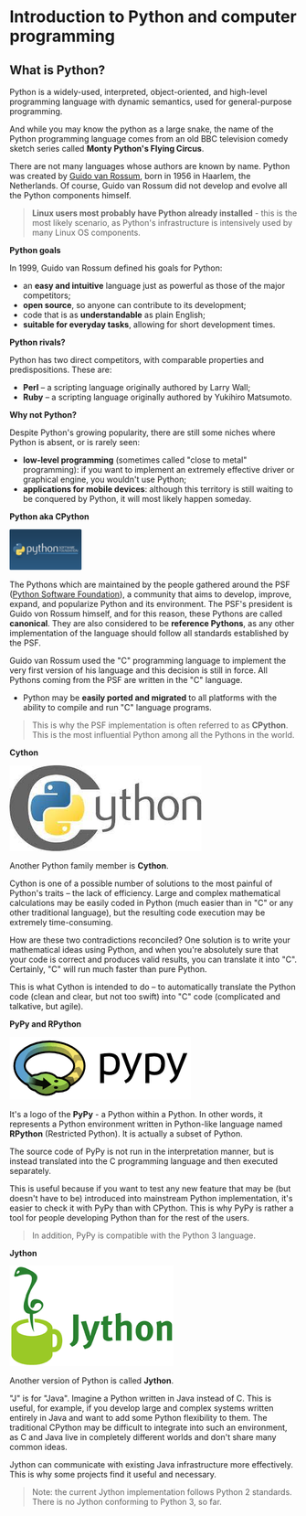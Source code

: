 # Introduction to Python and computer programming

## What is Python?

Python is a widely-used, interpreted, object-oriented, and high-level programming language with dynamic semantics, used for general-purpose programming.

And while you may know the python as a large snake, the name of the Python programming language comes from an old BBC television comedy sketch series called **Monty Python's Flying Circus**.

There are not many languages whose authors are known by name. Python was created by [Guido van Rossum](https://en.wikipedia.org/wiki/Guido_van_Rossum), born in 1956 in Haarlem, the Netherlands. Of course, Guido van Rossum did not develop and evolve all the Python components himself.

> **Linux users most probably have Python already installed** - this is the most likely scenario, as Python's infrastructure is intensively used by many Linux OS components.


**Python goals**

In 1999, Guido van Rossum defined his goals for Python:

- an **easy and intuitive** language just as powerful as those of the major competitors;
- **open source**, so anyone can contribute to its development;
- code that is as **understandable** as plain English;
- **suitable for everyday tasks**, allowing for short development times.

**Python rivals?**

Python has two direct competitors, with comparable properties and predispositions. These are:

- **Perl** – a scripting language originally authored by Larry Wall;
- **Ruby** – a scripting language originally authored by Yukihiro Matsumoto.

**Why not Python?**

Despite Python's growing popularity, there are still some niches where Python is absent, or is rarely seen:

- **low-level programming** (sometimes called "close to metal" programming): if you want to implement an extremely effective driver or graphical engine, you wouldn't use Python;
- **applications for mobile devices**: although this territory is still waiting to be conquered by Python, it will most likely happen someday.

**Python aka CPython**

<img src="images/python_software_foundation.png" width=25% height=25%>

The Pythons which are maintained by the people gathered around the PSF ([Python Software Foundation](https://www.python.org/psf-landing/)), a community that aims to develop, improve, expand, and popularize Python and its environment. The PSF's president is Guido von Rossum himself, and for this reason, these Pythons are called **canonical**. They are also considered to be **reference Pythons**, as any other implementation of the language should follow all standards established by the PSF.

Guido van Rossum used the "C" programming language to implement the very first version of his language and this decision is still in force. All Pythons coming from the PSF are written in the "C" language.
- Python may be **easily ported and migrated** to all platforms with the ability to compile and run "C" language programs.

> This is why the PSF implementation is often referred to as **CPython**. This is the most influential Python among all the Pythons in the world.

**Cython**

![Cython](images/cython.png)

Another Python family member is **Cython**.

Cython is one of a possible number of solutions to the most painful of Python's traits – the lack of efficiency. Large and complex mathematical calculations may be easily coded in Python (much easier than in "C" or any other traditional language), but the resulting code execution may be extremely time-consuming.

How are these two contradictions reconciled? One solution is to write your mathematical ideas using Python, and when you're absolutely sure that your code is correct and produces valid results, you can translate it into "C". Certainly, "C" will run much faster than pure Python.

This is what Cython is intended to do – to automatically translate the Python code (clean and clear, but not too swift) into "C" code (complicated and talkative, but agile).

**PyPy and RPython**

![PyPy](images/pypy.png)

It's a logo of the **PyPy** - a Python within a Python. In other words, it represents a Python environment written in Python-like language named **RPython** (Restricted Python). It is actually a subset of Python.

The source code of PyPy is not run in the interpretation manner, but is instead translated into the C programming language and then executed separately.

This is useful because if you want to test any new feature that may be (but doesn't have to be) introduced into mainstream Python implementation, it's easier to check it with PyPy than with CPython. This is why PyPy is rather a tool for people developing Python than for the rest of the users.
> In addition, PyPy is compatible with the Python 3 language.


**Jython**

![Jython](images/jython.png)

Another version of Python is called **Jython**.

"J" is for "Java". Imagine a Python written in Java instead of C. This is useful, for example, if you develop large and complex systems written entirely in Java and want to add some Python flexibility to them. The traditional CPython may be difficult to integrate into such an environment, as C and Java live in completely different worlds and don't share many common ideas.

Jython can communicate with existing Java infrastructure more effectively. This is why some projects find it useful and necessary.

> Note: the current Jython implementation follows Python 2 standards. There is no Jython conforming to Python 3, so far.
